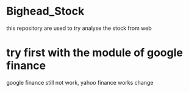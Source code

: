 # Bighead_Stock
this repository are used to try analyse the stock from web
# try first with the module of google finance
google finance still not work, yahoo finance works 
change